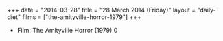 +++
date = "2014-03-28"
title = "28 March 2014 (Friday)"
layout = "daily-diet"
films = ["the-amityville-horror-1979"]
+++


* Film: The Amityville Horror (1979) 0
